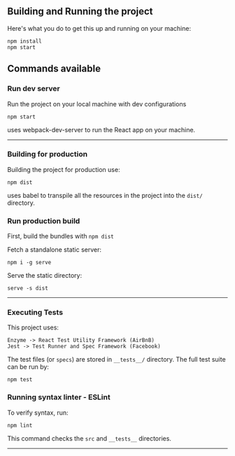 
## Building and Running the project

Here's what you do to get this up and running on your machine:

```
npm install
npm start
```

## Commands available


### Run dev server

Run the project on your local machine with dev configurations

`npm start`

uses webpack-dev-server to run the React app on your machine.

---

### Building for production

Building the project for production use:

`npm dist`

uses babel to transpile all the resources in the project into the `dist/` directory.

### Run production build

First, build the bundles with `npm dist`

Fetch a standalone static server:

```
npm i -g serve
```

Serve the static directory:

```
serve -s dist
```

---

### Executing Tests

This project uses:

```
Enzyme -> React Test Utility Framework (AirBnB)
Jest -> Test Runner and Spec Framework (Facebook)
```

The test files (or `specs`) are stored in `__tests__/` directory. The full test suite can be run by:

`npm test`

### Running syntax linter - ESLint

To verify syntax, run:

`npm lint`

This command checks the `src` and `__tests__` directories.

---
